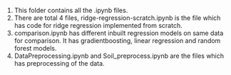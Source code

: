 1. This folder contains all the .ipynb files.
2. There are total 4 files, ridge-regression-scratch.ipynb is the file which has code for ridge regression implemented from scratch.
3. comparison.ipynb has different inbuilt regression models on same data for comparison. It has gradientboosting, linear regression and random forest models.
4. DataPreprocessing.ipynb and Soil_preprocess.ipynb are the files which has preprocessing of the data.
